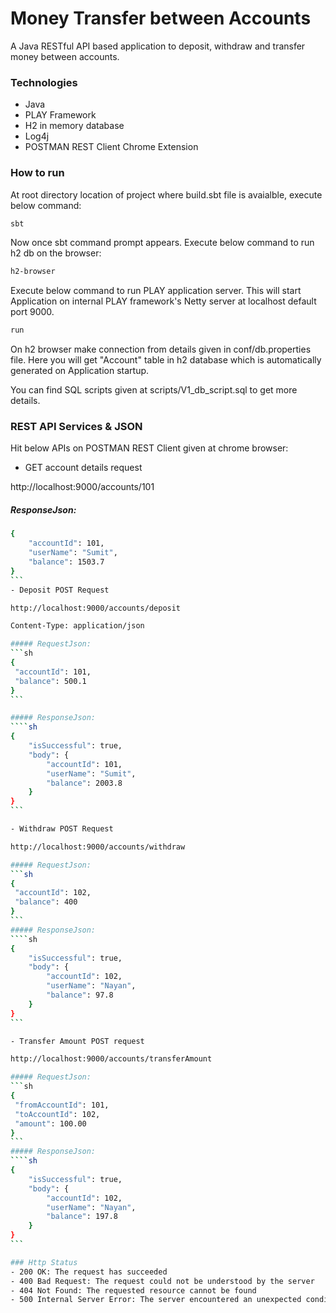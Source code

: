 # Money Transfer between Accounts

A Java RESTful API based application to deposit, withdraw and transfer money between accounts.

### Technologies
- Java
- PLAY Framework
- H2 in memory database
- Log4j
- POSTMAN REST Client Chrome Extension

### How to run
At root directory location of project where build.sbt file is avaialble, execute below command:

```sh
sbt
```
Now once sbt command prompt appears. Execute below command to run h2 db on the browser:

```sh
h2-browser
```
Execute below command to run PLAY application server. This will start Application on internal PLAY framework's Netty server at localhost default port 9000.

```sh
run
```

On h2 browser make connection from details given in conf/db.properties file. Here you will get "Account" table in h2 database which is automatically generated on Application startup.

You can find SQL scripts given at scripts/V1_db_script.sql to get more details.


### REST API Services & JSON

Hit below APIs on POSTMAN REST Client given at chrome browser:

- GET account details request

http://localhost:9000/accounts/101

##### ResponseJson:
````sh
{
    "accountId": 101,
    "userName": "Sumit",
    "balance": 1503.7
}
```
- Deposit POST Request

http://localhost:9000/accounts/deposit

Content-Type: application/json

##### RequestJson:
```sh
{
 "accountId": 101,
 "balance": 500.1
}
```

##### ResponseJson:
````sh
{
    "isSuccessful": true,
    "body": {
        "accountId": 101,
        "userName": "Sumit",
        "balance": 2003.8
    }
}
```

- Withdraw POST Request

http://localhost:9000/accounts/withdraw

##### RequestJson:
```sh
{
 "accountId": 102,
 "balance": 400
}
```
##### ResponseJson:
````sh
{
    "isSuccessful": true,
    "body": {
        "accountId": 102,
        "userName": "Nayan",
        "balance": 97.8
    }
}
```

- Transfer Amount POST request

http://localhost:9000/accounts/transferAmount

##### RequestJson:
```sh
{
 "fromAccountId": 101,
 "toAccountId": 102,  
 "amount": 100.00
}
```
##### ResponseJson:
````sh
{
    "isSuccessful": true,
    "body": {
        "accountId": 102,
        "userName": "Nayan",
        "balance": 197.8
    }
}
```

### Http Status
- 200 OK: The request has succeeded
- 400 Bad Request: The request could not be understood by the server 
- 404 Not Found: The requested resource cannot be found
- 500 Internal Server Error: The server encountered an unexpected condition 
